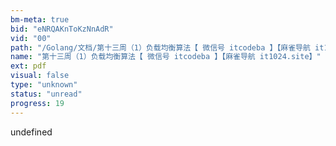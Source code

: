 ```yaml
---
bm-meta: true
bid: "eNRQAKnToKzNnAdR"
vid: "00"
path: "/Golang/文档/第十三周（1）负载均衡算法【 微信号 itcodeba 】【麻雀导航 it1024.site】.pdf"
name: "第十三周（1）负载均衡算法【 微信号 itcodeba 】【麻雀导航 it1024.site】"
ext: pdf
visual: false
type: "unknown"
status: "unread"
progress: 19
---
```

undefined